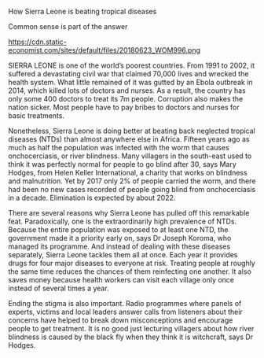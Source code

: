 How Sierra Leone is beating tropical diseases

Common sense is part of the answer

https://cdn.static-economist.com/sites/default/files/20180623_WOM996.png

SIERRA LEONE is one of the world’s poorest countries. From 1991 to 2002, it suffered a devastating civil war that claimed 70,000 lives and wrecked the health system. What little remained of it was gutted by an Ebola outbreak in 2014, which killed lots of doctors and nurses. As a result, the country has only some 400 doctors to treat its 7m people. Corruption also makes the nation sicker. Most people have to pay bribes to doctors and nurses for basic treatments.

Nonetheless, Sierra Leone is doing better at beating back neglected tropical diseases (NTDs) than almost anywhere else in Africa. Fifteen years ago as much as half the population was infected with the worm that causes onchocerciasis, or river blindness. Many villagers in the south-east used to think it was perfectly normal for people to go blind after 30, says Mary Hodges, from Helen Keller International, a charity that works on blindness and malnutrition. Yet by 2017 only 2% of people carried the worm, and there had been no new cases recorded of people going blind from onchocerciasis in a decade. Elimination is expected by about 2022.

There are several reasons why Sierra Leone has pulled off this remarkable feat. Paradoxically, one is the extraordinarily high prevalence of NTDs. Because the entire population was exposed to at least one NTD, the government made it a priority early on, says Dr Joseph Koroma, who managed its programme. And instead of dealing with these diseases separately, Sierra Leone tackles them all at once. Each year it provides drugs for four major diseases to everyone at risk. Treating people at roughly the same time reduces the chances of them reinfecting one another. It also saves money because health workers can visit each village only once instead of several times a year.

Ending the stigma is also important. Radio programmes where panels of experts, victims and local leaders answer calls from listeners about their concerns have helped to break down misconceptions and encourage people to get treatment. It is no good just lecturing villagers about how river blindness is caused by the black fly when they think it is witchcraft, says Dr Hodges.